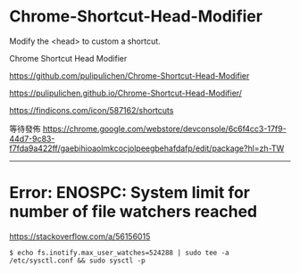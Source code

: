 # Chrome-Shortcut-Head-Modifier
Modify the &lt;head> to custom a shortcut.

Chrome Shortcut Head Modifier

https://github.com/pulipulichen/Chrome-Shortcut-Head-Modifier

https://pulipulichen.github.io/Chrome-Shortcut-Head-Modifier/

https://findicons.com/icon/587162/shortcuts

等待發佈
https://chrome.google.com/webstore/devconsole/6c6f4cc3-17f9-44d7-9c83-f7fda9a422ff/gaebihioaolmkcocjolpeegbehafdafp/edit/package?hl=zh-TW

----

# Error: ENOSPC: System limit for number of file watchers reached

https://stackoverflow.com/a/56156015

````
$ echo fs.inotify.max_user_watches=524288 | sudo tee -a /etc/sysctl.conf && sudo sysctl -p
````